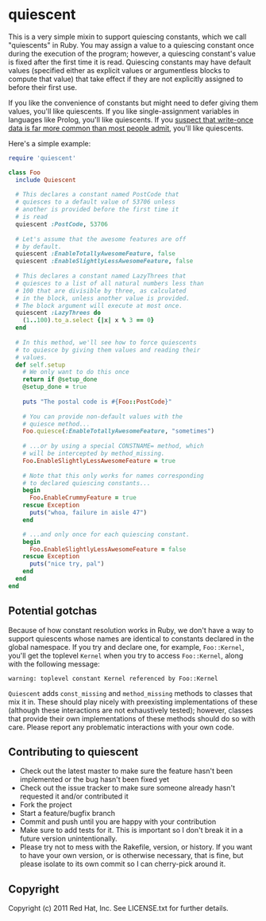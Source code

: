 quiescent
=========

This is a very simple mixin to support quiescing constants, which we call "quiescents" in Ruby.  You may assign a value to a quiescing constant once during the execution of the program; however, a quiescing constant's value is fixed after the first time it is read.  Quiescing constants may have default values (specified either as explicit values or argumentless blocks to compute that value) that take effect if they are not explicitly assigned to before their first use.

If you like the convenience of constants but might need to defer giving them values, you'll like quiescents.  If you like single-assignment variables in languages like Prolog, you'll like quiescents.  If you [suspect that write-once data is far more common than most people admit](http://www.springerlink.com/content/q530q33677843u74/), you'll like quiescents.

Here's a simple example:

```ruby
require 'quiescent'

class Foo
  include Quiescent
  
  # This declares a constant named PostCode that 
  # quiesces to a default value of 53706 unless 
  # another is provided before the first time it
  # is read
  quiescent :PostCode, 53706
  
  # Let's assume that the awesome features are off
  # by default.
  quiescent :EnableTotallyAwesomeFeature, false
  quiescent :EnableSlightlyLessAwesomeFeature, false
  
  # This declares a constant named LazyThrees that 
  # quiesces to a list of all natural numbers less than
  # 100 that are divisible by three, as calculated
  # in the block, unless another value is provided. 
  # The block argument will execute at most once.
  quiescent :LazyThrees do
    (1..100).to_a.select {|x| x % 3 == 0}
  end
  
  # In this method, we'll see how to force quiescents
  # to quiesce by giving them values and reading their
  # values.
  def self.setup
    # We only want to do this once
    return if @setup_done
    @setup_done = true
    
    puts "The postal code is #{Foo::PostCode}"
    
    # You can provide non-default values with the
    # quiesce method...
    Foo.quiesce(:EnableTotallyAwesomeFeature, "sometimes")
    
    # ...or by using a special CONSTNAME= method, which
    # will be intercepted by method_missing.
    Foo.EnableSlightlyLessAwesomeFeature = true
    
    # Note that this only works for names corresponding
    # to declared quiescing constants...
    begin
      Foo.EnableCrummyFeature = true 
    rescue Exception
      puts("whoa, failure in aisle 47")
    end

    # ...and only once for each quiescing constant.
    begin
      Foo.EnableSlightlyLessAwesomeFeature = false
    rescue Exception
      puts("nice try, pal")
    end
  end
end
```

Potential gotchas
-----------------

Because of how constant resolution works in Ruby, we don't have a way to support quiescents whose names are identical to constants declared in the global namespace.  If you try and declare one, for example, `Foo::Kernel`, you'll get the toplevel `Kernel` when you try to access `Foo::Kernel`, along with the following message:

    warning: toplevel constant Kernel referenced by Foo::Kernel

`Quiescent` adds `const_missing` and `method_missing` methods to classes that mix it in.  These should play nicely with preexisting implementations of these (although these interactions are not exhaustively tested); however, classes that provide their own implementations of these methods should do so with care.  Please report any problematic interactions with your own code.

Contributing to quiescent
-------------------------
 
* Check out the latest master to make sure the feature hasn't been implemented or the bug hasn't been fixed yet
* Check out the issue tracker to make sure someone already hasn't requested it and/or contributed it
* Fork the project
* Start a feature/bugfix branch
* Commit and push until you are happy with your contribution
* Make sure to add tests for it. This is important so I don't break it in a future version unintentionally.
* Please try not to mess with the Rakefile, version, or history. If you want to have your own version, or is otherwise necessary, that is fine, but please isolate to its own commit so I can cherry-pick around it.

Copyright
---------

Copyright (c) 2011 Red Hat, Inc. See LICENSE.txt for
further details.

